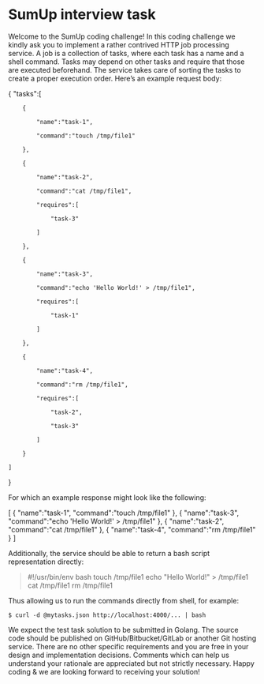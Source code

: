 # SumUp interview task

Welcome to the SumUp coding challenge!
In this coding challenge we kindly ask you to implement a rather contrived HTTP job processing
service.
A job is a collection of tasks, where each task has a name and a shell command. Tasks may
depend on other tasks and require that those are executed beforehand. The service takes care
of sorting the tasks to create a proper execution order.
Here’s an example request body:

{
    "tasks":[

        {

            "name":"task-1",

            "command":"touch /tmp/file1"

        },

        {

            "name":"task-2",

            "command":"cat /tmp/file1",

            "requires":[

                "task-3"

            ]

        },

        {

            "name":"task-3",

            "command":"echo 'Hello World!' > /tmp/file1",

            "requires":[

                "task-1"

            ]

        },

        {

            "name":"task-4",

            "command":"rm /tmp/file1",

            "requires":[

                "task-2",

                "task-3"

            ]

        }

    ]
}


For which an example response might look like the following:

[
    {
        "name":"task-1",
        "command":"touch /tmp/file1"
    },
    {
        "name":"task-3",
        "command":"echo 'Hello World!' > /tmp/file1"
    },
    {
        "name":"task-2",
        "command":"cat /tmp/file1"
    },
    {
        "name":"task-4",
        "command":"rm /tmp/file1"
    }
]

Additionally, the service should be able to return a bash script representation directly:

>#!/usr/bin/env bash
>touch /tmp/file1
>echo "Hello World!" > /tmp/file1
>cat /tmp/file1
>rm /tmp/file1

Thus allowing us to run the commands directly from shell, for example:

`$ curl -d @mytasks.json http://localhost:4000/... | bash`

We expect the test task solution to be submitted in Golang. The source code should be
published on GitHub/Bitbucket/GitLab or another Git hosting service. There are no other specific
requirements and you are free in your design and implementation decisions. Comments which
can help us understand your rationale are appreciated but not strictly necessary.
Happy coding & we are looking forward to receiving your solution!